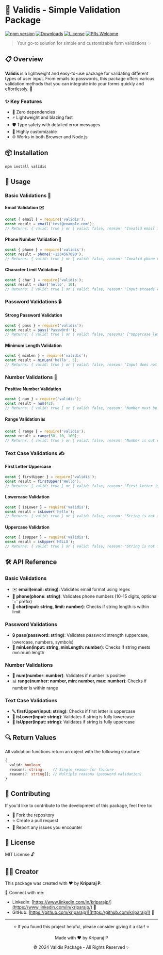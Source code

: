 # 🚀 Validis - Simple Validation Package

[![npm version](https://img.shields.io/npm/v/validis.svg)](https://www.npmjs.com/package/validis)
[![Downloads](https://img.shields.io/npm/dm/validis.svg)](https://www.npmjs.com/package/validis)
[![License](https://img.shields.io/npm/l/validis.svg)](https://github.com/kriparajp1/validis/blob/main/LICENSE)
[![PRs Welcome](https://img.shields.io/badge/PRs-welcome-brightgreen.svg)](https://github.com/kriparajp1/validis/pulls)

> Your go-to solution for simple and customizable form validations ✨

## 📋 Overview

**Validis** is a lightweight and easy-to-use package for validating different types of user input. From emails to passwords, this package offers various validation methods that you can integrate into your forms quickly and effortlessly. 💫

### ✨ Key Features

- 🎯 Zero dependencies
- ⚡ Lightweight and blazing fast
- 🛡️ Type safety with detailed error messages
- 🔧 Highly customizable
- 🌐 Works in both Browser and Node.js

## 📦 Installation

```bash
npm install validis
```

## 🎯 Usage

### Basic Validations 📝

#### Email Validation ✉️
```javascript
const { email } = require('validis');
const result = email('test@example.com');
// Returns: { valid: true } or { valid: false, reason: "Invalid email format." }
```

#### Phone Number Validation 📱
```javascript
const { phone } = require('validis');
const result = phone('+1234567890');
// Returns: { valid: true } or { valid: false, reason: "Invalid phone number format." }
```

#### Character Limit Validation 📏
```javascript
const { char } = require('validis');
const result = char('hello', 10);
// Returns: { valid: true } or { valid: false, reason: "Input exceeds character limit." }
```

### Password Validations 🔒

#### Strong Password Validation
```javascript
const { pass } = require('validis');
const result = pass('Passw0rd!');
// Returns: { valid: true } or { valid: false, reasons: ["Uppercase letter missing", ...] }
```

#### Minimum Length Validation
```javascript
const { minLen } = require('validis');
const result = minLen('hello', 5);
// Returns: { valid: true } or { valid: false, reason: "Input does not meet minimum length." }
```

### Number Validations 🔢

#### Positive Number Validation
```javascript
const { num } = require('validis');
const result = num(42);
// Returns: { valid: true } or { valid: false, reason: "Number must be positive." }
```

#### Range Validation 📊
```javascript
const { range } = require('validis');
const result = range(50, 10, 100);
// Returns: { valid: true } or { valid: false, reason: "Number is out of range." }
```

### Text Case Validations ✍️

#### First Letter Uppercase
```javascript
const { firstUpper } = require('validis');
const result = firstUpper('Hello');
// Returns: { valid: true } or { valid: false, reason: "First letter is not uppercase." }
```

#### Lowercase Validation
```javascript
const { isLower } = require('validis');
const result = isLower('hello');
// Returns: { valid: true } or { valid: false, reason: "String is not fully lowercase." }
```

#### Uppercase Validation
```javascript
const { isUpper } = require('validis');
const result = isUpper('HELLO');
// Returns: { valid: true } or { valid: false, reason: "String is not fully uppercase." }
```

## 🛠️ API Reference

### Basic Validations
- ✉️ **email(email: string)**: Validates email format using regex
- 📱 **phone(phone: string)**: Validates phone numbers (10-15 digits, optional '+' prefix)
- 📝 **char(input: string, limit: number)**: Checks if string length is within limit

### Password Validations
- 🔒 **pass(password: string)**: Validates password strength (uppercase, lowercase, numbers, symbols)
- 📏 **minLen(input: string, minLength: number)**: Checks if string meets minimum length

### Number Validations
- 🔢 **num(number: number)**: Validates if number is positive
- 📊 **range(number: number, min: number, max: number)**: Checks if number is within range

### Text Case Validations
- 🔤 **firstUpper(input: string)**: Checks if first letter is uppercase
- 📝 **isLower(input: string)**: Validates if string is fully lowercase
- 📝 **isUpper(input: string)**: Validates if string is fully uppercase

## 🔍 Return Values

All validation functions return an object with the following structure:
```typescript
{
  valid: boolean;
  reason?: string;    // Single reason for failure
  reasons?: string[]; // Multiple reasons (password validation)
}
```

## 🤝 Contributing

If you'd like to contribute to the development of this package, feel free to:
- 🔄 Fork the repository
- ⭐ Create a pull request
- 🐛 Report any issues you encounter

## 📜 License

MIT License 🔓

## 👨‍💻 Creator

This package was created with ❤️ by **Kriparaj P**.

🔗 Connect with me:
- LinkedIn: [https://www.linkedin.com/in/kriparajp/](https://www.linkedin.com/in/kriparajp/) 💼
- GitHub: [https://github.com/kriparajp1](https://github.com/kriparajp1) 🐙

---

<div align="center">

⭐ If you found this project helpful, please consider giving it a star! ⭐

Made with ❤️ by Kriparaj P

© 2024 Validis Package - All Rights Reserved ✨

</div>